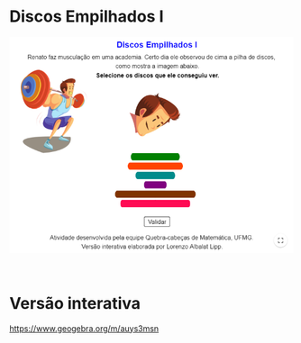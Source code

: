 # Discos Empilhados I

![](preview.png)

<br>

# Versão interativa

https://www.geogebra.org/m/auys3msn